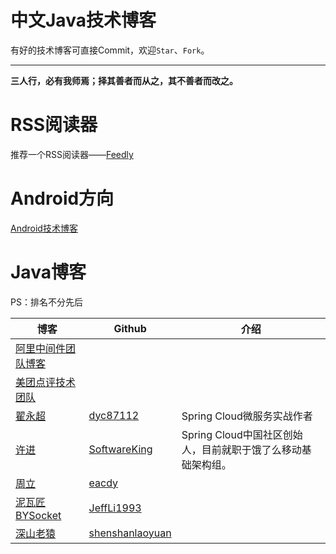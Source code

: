 # 中文Java技术博客
有好的技术博客可直接Commit，欢迎`Star`、`Fork`。

---

**三人行，必有我师焉；择其善者而从之，其不善者而改之。**

# RSS阅读器
推荐一个RSS阅读器——[Feedly](http://feedly.com/)

# Android方向
[Android技术博客](/README-Android.md)

# Java博客
PS：排名不分先后

博客|Github|介绍
---|---|---
[阿里中间件团队博客](http://jm.taobao.org/)|[]()|
[美团点评技术团队](http://tech.meituan.com/)|[]()|
[翟永超](http://blog.didispace.com/)|[dyc87112](https://github.com/dyc87112)|Spring Cloud微服务实战作者
[许进](http://xujin.org/)|[SoftwareKing](https://github.com/softwareking)|Spring Cloud中国社区创始人，目前就职于饿了么移动基础架构组。
[周立](http://www.itmuch.com/)|[eacdy](https://github.com/eacdy)|
[泥瓦匠BYSocket](http://www.bysocket.com/)|[JeffLi1993](https://github.com/JeffLi1993)|
[深山老猿](http://shenshanlaoyuan.com/)|[shenshanlaoyuan](https://github.com/shenshanlaoyuan)|
